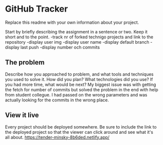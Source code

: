 # GitHub Tracker

Replace this readme with your own information about your project.

Start by briefly describing the assignment in a sentence or two. Keep it short and to the point.
-track nr of forked technigo projects and link to the repository
-display user img
-display user name
-display default branch
-display last push
-display number och commits 

## The problem

Describe how you approached to problem, and what tools and techniques you used to solve it. How did you plan? What technologies did you use? If you had more time, what would be next?
My biggest issue was with getting the fetch for number of commits but solved the problem in the end with help from student collegue. 
I had passed on the wrong parameters and was actually looking for the commits in the wrong place.  

## View it live

Every project should be deployed somewhere. Be sure to include the link to the deployed project so that the viewer can click around and see what it's all about.
https://tender-minsky-8b6ded.netlify.app/